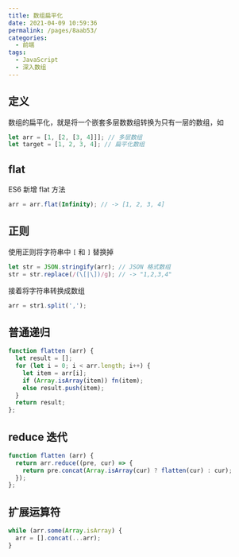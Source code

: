 ```yaml
---
title: 数组扁平化
date: 2021-04-09 10:59:36
permalink: /pages/8aab53/
categories:
  - 前端
tags:
  - JavaScript
  - 深入数组
---
```

## 定义
数组的扁平化，就是将一个嵌套多层数数组转换为只有一层的数组，如
```javascript
let arr = [1, [2, [3, 4]]]; // 多层数组
let target = [1, 2, 3, 4]; // 扁平化数组
```

## flat
ES6 新增 flat 方法
```javascript
arr = arr.flat(Infinity); // -> [1, 2, 3, 4]
```

## 正则
使用正则将字符串中 `[` 和 `]` 替换掉
```javascript
let str = JSON.stringify(arr); // JSON 格式数组
str = str.replace(/(\[|\])/g); // -> "1,2,3,4"
```
接着将字符串转换成数组
```javascript
arr = str1.split(',');
```

## 普通递归
```javascript
function flatten (arr) {
  let result = [];
  for (let i = 0; i < arr.length; i++) {
    let item = arr[i];
    if (Array.isArray(item)) fn(item);
    else result.push(item);
  }
  return result;
};
```

## reduce 迭代
```javascript
function flatten (arr) {
  return arr.reduce((pre, cur) => {
    return pre.concat(Array.isArray(cur) ? flatten(cur) : cur);
  });
};
```

## 扩展运算符
```javascript
while (arr.some(Array.isArray) {
  arr = [].concat(...arr);
}
```